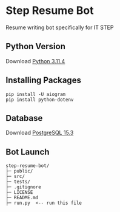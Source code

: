 # Step Resume Bot
Resume writing bot specifically for IT STEP

## Python Version
Download [Python 3.11.4](https://www.python.org/downloads/release/python-3114/)

## Installing Packages
```
pip install -U aiogram
pip install python-dotenv 
```

## Database
Download [PostgreSQL 15.3](https://www.enterprisedb.com/downloads/postgres-postgresql-downloads)

## Bot Launch
```
step-resume-bot/  
├─ public/  
├─ src/  
├─ tests/  
├─ .gitignore  
├─ LICENSE  
├─ README.md  
├─ run.py  <-- run this file
```